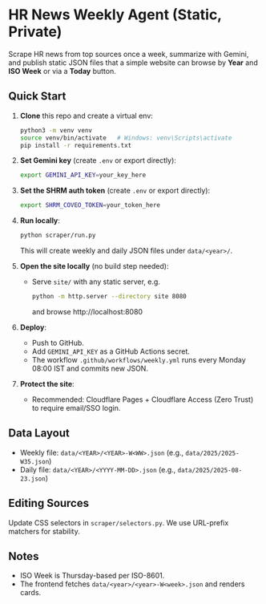 
# HR News Weekly Agent (Static, Private)

Scrape HR news from top sources once a week, summarize with Gemini, and publish static JSON files
that a simple website can browse by **Year** and **ISO Week** or via a **Today** button.

## Quick Start

1. **Clone** this repo and create a virtual env:
   ```bash
   python3 -m venv venv
   source venv/bin/activate   # Windows: venv\Scripts\activate
   pip install -r requirements.txt
   ```

2. **Set Gemini key** (create `.env` or export directly):
   ```bash
   export GEMINI_API_KEY=your_key_here
   ```
3. **Set the SHRM auth token** (create `.env` or export directly):
   ```bash
   export SHRM_COVEO_TOKEN=your_token_here
   ```

4. **Run locally**:
   ```bash
   python scraper/run.py
   ```
   This will create weekly and daily JSON files under `data/<year>/`.

5. **Open the site locally** (no build step needed):
   - Serve `site/` with any static server, e.g.
     ```bash
     python -m http.server --directory site 8080
     ```
     and browse http://localhost:8080

6. **Deploy**:
   - Push to GitHub.
   - Add `GEMINI_API_KEY` as a GitHub Actions secret.
   - The workflow `.github/workflows/weekly.yml` runs every Monday 08:00 IST and commits new JSON.

7. **Protect the site**:
   - Recommended: Cloudflare Pages + Cloudflare Access (Zero Trust) to require email/SSO login.

## Data Layout

- Weekly file: `data/<YEAR>/<YEAR>-W<WW>.json` (e.g., `data/2025/2025-W35.json`)
- Daily file:  `data/<YEAR>/<YYYY-MM-DD>.json` (e.g., `data/2025/2025-08-23.json`)

## Editing Sources
Update CSS selectors in `scraper/selectors.py`. We use URL-prefix matchers for stability.

## Notes
- ISO Week is Thursday-based per ISO-8601.
- The frontend fetches `data/<year>/<year>-W<week>.json` and renders cards.
